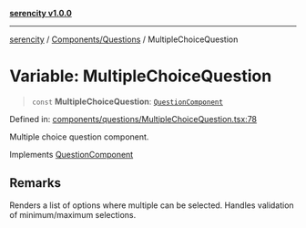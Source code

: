 [**serencity v1.0.0**](../../../README.md)

***

[serencity](../../../modules.md) / [Components/Questions](../README.md) / MultipleChoiceQuestion

# Variable: MultipleChoiceQuestion

> `const` **MultipleChoiceQuestion**: [`QuestionComponent`](../interfaces/QuestionComponent.md)

Defined in: [components/questions/MultipleChoiceQuestion.tsx:78](https://github.com/lbatschelet/SerenCity/blob/4245c36d3a680a78ab22610b245af81b1a0977ec/src/components/questions/MultipleChoiceQuestion.tsx#L78)

Multiple choice question component.

Implements [QuestionComponent](../interfaces/QuestionComponent.md)

## Remarks

Renders a list of options where multiple can be selected.
Handles validation of minimum/maximum selections.
